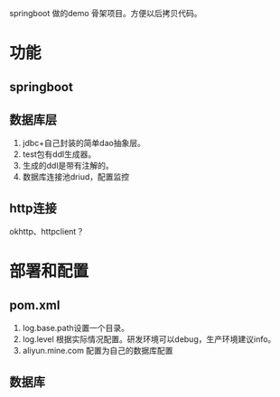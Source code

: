springboot 做的demo 骨架项目。方便以后拷贝代码。


# 功能

## springboot

## 数据库层
1. jdbc+自己封装的简单dao抽象层。
2. test包有ddl生成器。
3. 生成的ddl是带有注解的。
4. 数据库连接池driud，配置监控

## http连接
okhttp、httpclient？




# 部署和配置

## pom.xml
1. log.base.path设置一个目录。
2. log.level 根据实际情况配置。研发环境可以debug，生产环境建议info。
3. aliyun.mine.com 配置为自己的数据库配置

## 数据库

